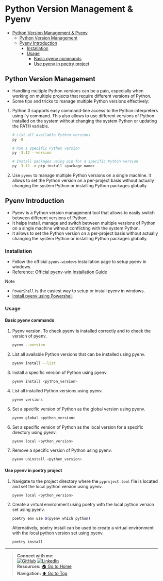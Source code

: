 # Python Version Management & Pyenv

- [Python Version Management \& Pyenv](#python-version-management--pyenv)
  - [Python Version Management](#python-version-management)
  - [Pyenv Introduction](#pyenv-introduction)
    - [Installation](#installation)
    - [Usage](#usage)
      - [Basic pyenv commands](#basic-pyenv-commands)
      - [Use pyenv in poetry project](#use-pyenv-in-poetry-project)

## Python Version Management

- Handling multiple Python versions can be a pain, especially when working on multiple projects that require different
  versions of Python.
- Some tips and tricks to manage multiple Python versions effectively:

1. Python 3 supports easy command-line access to the Python interpreters using `Py` command. This also allows to
   use different versions of Python installed on the system without changing the system Python or updating the PATH
   variable.

   ```bash
   # List all available Python versions
   py -0

   # Run a specific Python version
   py -3.12 --version

   # Install packages using pip for a specific Python version
   py -3.12 -m pip install <package_name>
   ```

2. Use `pyenv` to manage multiple Python versions on a single machine. It allows to set the Python version on a
   per-project basis without actually changing the system Python or installing Python packages globally.

## Pyenv Introduction

- Pyenv is a Python version management tool that allows to easily switch between different versions of Python.
- It helps install, manage and switch between multiple versions of Python on a single machine without conflicting
  with the system Python.
- It allows to set the Python version on a per-project basis without actually changing the system Python or installing
  Python packages globally.

### Installation

- Follow the official `pyenv-windows` installation page to setup pyenv in windows.
- Reference: [Official pyenv-win Installation Guide](https://pyenv-win.github.io/pyenv-win/)

> [!NOTE]
>
> - `PowerShell` is the easiest way to setup or install pyenv in windows.
> - [Install pyenv using Powershell](https://pyenv-win.github.io/pyenv-win/docs/installation.html#powershell)

### Usage

#### Basic pyenv commands

1. Pyenv version. To check pyenv is installed correctly and to check the version of pyenv.

   ```bash
   pyenv --version
   ```

2. List all available Python versions that can be installed using pyenv.

   ```bash
   pyenv install --list
   ```

3. Install a specific version of Python using pyenv.

   ```bash
   pyenv install <python_version>
   ```

4. List all installed Python versions using pyenv.

   ```bash
   pyenv versions
   ```

5. Set a specific version of Python as the global version using pyenv.

   ```bash
   pyenv global <python_version>
   ```

6. Set a specific version of Python as the local version for a specific directory using pyenv.

   ```bash
   pyenv local <python_version>
   ```

7. Remove a specific version of Python using pyenv.

   ```bash
   pyenv uninstall <python_version>
   ```

#### Use pyenv in poetry project

1. Navigate to the project directory where the `pyproject.toml` file is located and set the local python version using
   pyenv.

   ```bash
   pyenv local <python_version>
   ```

2. Create a virtual environment using poetry with the local python version set using pyenv.

   ```bash
   poetry env use $(pyenv which python)
   ```

   Alternatively, poetry install can be used to create a virtual environment with the local python version set using
   pyenv.

   ```bash
   poetry install
   ```

---
> **Connect with me:**<br>
> [![GitHub](https://img.shields.io/badge/GitHub-%23121011.svg?&style=for-the-badge&logo=github&logoColor=white)](https://github.com/shangar-t-a)
> [![LinkedIn](https://img.shields.io/badge/LinkedIn-%230077B5.svg?&style=for-the-badge&logo=linkedin&logoColor=white)](https://www.linkedin.com/in/shangar-arivazhagan/)<br>
> **Resources:** [🏠 Go to Home](../README.md)<br>
> **Navigation:** [⬆️ Go to Top](#python-version-management--pyenv)
